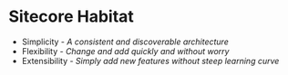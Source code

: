 # Sitecore Habitat
* Simplicity - *A consistent and discoverable architecture*
* Flexibility - *Change and add quickly and without worry*
* Extensibility - *Simply add new features without steep learning curve*
